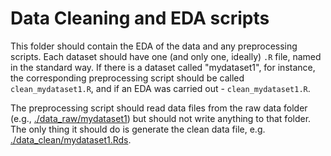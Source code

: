 
# Data Cleaning and EDA scripts

This folder should contain the EDA of the data and any preprocessing scripts. Each dataset should 
have one (and only one, ideally) `.R` file, named in the standard way. 
 If there is a dataset called "mydataset1", for instance, the 
corresponding preprocessing script should be called `clean_mydataset1.R`, and if an EDA was carried out - `clean_mydataset1.R`.

The preprocessing script should read data files from the raw data folder (e.g., [./data_raw/mydataset1](./data_raw/mydataset1))
but should not write anything to that folder. The only thing it should do is
generate the clean data file, e.g. [./data_clean/mydataset1.Rds](.data_clean/mydataset1.Rds).
